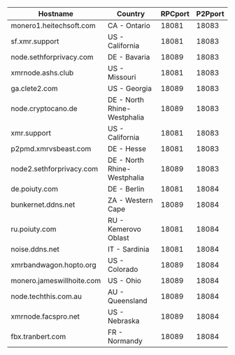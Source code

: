 Hostname | Country | RPCport | P2Pport
--- | --- | --- | ---
monero1.heitechsoft.com | CA - Ontario | 18081 | 18083
sf.xmr.support | US - California | 18081 | 18083
node.sethforprivacy.com | DE - Bavaria | 18089 | 18083
xmrnode.ashs.club | US - Missouri | 18081 | 18083
ga.clete2.com | US - Georgia | 18089 | 18083
node.cryptocano.de | DE - North Rhine-Westphalia | 18089 | 18083
xmr.support | US - California | 18081 | 18083
p2pmd.xmrvsbeast.com | DE - Hesse | 18081 | 18083
node2.sethforprivacy.com | DE - North Rhine-Westphalia | 18089 | 18083
de.poiuty.com | DE - Berlin | 18081 | 18084
bunkernet.ddns.net | ZA - Western Cape | 18089 | 18084
ru.poiuty.com | RU - Kemerovo Oblast | 18081 | 18084
noise.ddns.net | IT - Sardinia | 18081 | 18084
xmrbandwagon.hopto.org | US - Colorado | 18089 | 18084
monero.jameswillhoite.com | US - Ohio | 18089 | 18084
node.techthis.com.au | AU - Queensland | 18089 | 18084
xmrnode.facspro.net | US - Nebraska | 18089 | 18084
fbx.tranbert.com | FR - Normandy | 18089 | 18084
